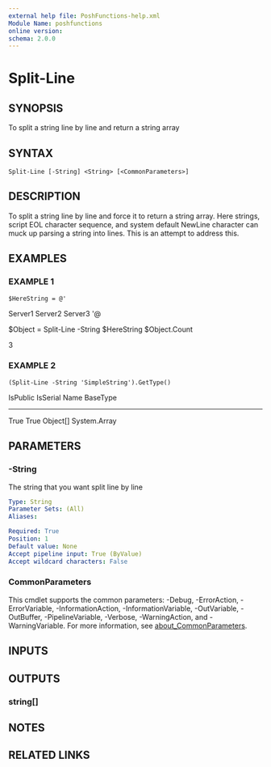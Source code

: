 ```yaml
---
external help file: PoshFunctions-help.xml
Module Name: poshfunctions
online version:
schema: 2.0.0
---
```


# Split-Line

## SYNOPSIS
To split a string line by line and return a string array

## SYNTAX

```
Split-Line [-String] <String> [<CommonParameters>]
```

## DESCRIPTION
To split a string line by line and force it to return a string array.
Here strings, script EOL character sequence, and system
default NewLine character can muck up parsing a string into lines.
This is an attempt to address this.

## EXAMPLES

### EXAMPLE 1
```
$HereString = @'
```

Server1
Server2
Server3
'@

$Object = Split-Line -String $HereString
$Object.Count

3

### EXAMPLE 2
```
(Split-Line -String 'SimpleString').GetType()
```

IsPublic IsSerial Name                                     BaseType
-------- -------- ----                                     --------
True     True     Object\[\]                                 System.Array

## PARAMETERS

### -String
The string that you want split line by line

```yaml
Type: String
Parameter Sets: (All)
Aliases:

Required: True
Position: 1
Default value: None
Accept pipeline input: True (ByValue)
Accept wildcard characters: False
```

### CommonParameters
This cmdlet supports the common parameters: -Debug, -ErrorAction, -ErrorVariable, -InformationAction, -InformationVariable, -OutVariable, -OutBuffer, -PipelineVariable, -Verbose, -WarningAction, and -WarningVariable. For more information, see [about_CommonParameters](http://go.microsoft.com/fwlink/?LinkID=113216).

## INPUTS

## OUTPUTS

### string[]
## NOTES

## RELATED LINKS
